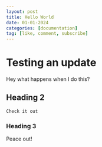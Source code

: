 ```yaml
---
layout: post
title: Hello World
date: 01-01-2024
categories: [documentation]
tag: [like, comment, subscribe]
---
```



# Testing an update 

Hey what happens when I do this?

## Heading 2

```
Check it out
```


### Heading 3
Peace out!